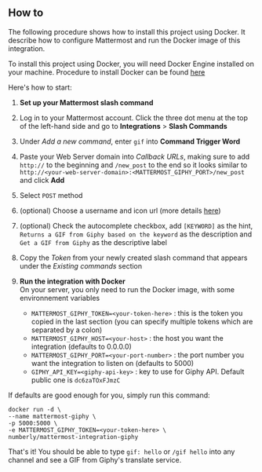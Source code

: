## How to
The following procedure shows how to install this project using Docker. It describe how to configure Mattermost and run the Docker image of this integration.

To install this project using Docker, you will need Docker Engine installed on your machine. Procedure to install Docker can be found [here](https://docs.docker.com/engine/installation/)

Here's how to start:

1. **Set up your Mattermost slash command**
 1. Log in to your Mattermost account. Click the three dot menu at the top of the left-hand side and go to **Integrations** > **Slash Commands**
 2. Under *Add a new command*, enter `gif` into **Command Trigger Word**
 3. Paste your Web Server domain into *Callback URLs*, making sure to add `http://` to the beginning and `/new_post` to the end so it looks similar to `http://<your-web-server-domain>:<MATTERMOST_GIPHY_PORT>/new_post` and click **Add**
 4. Select `POST` method
 5. (optional) Choose a username and icon url (more details [here](https://docs.mattermost.com/developer/slash-commands.html#set-up-a-custom-command))
 6. (optional) Check the autocomplete checkbox, add `[KEYWORD]` as the hint, `Returns a GIF from Giphy based on the keyword` as the description and `Get a GIF from Giphy` as the descriptive label
 7. Copy the *Token* from your newly created slash command that appears under the *Existing commands* section

2. **Run the integration with Docker**  
  On your server, you only need to run the Docker image, with some environnement variables
    - `MATTERMOST_GIPHY_TOKEN=<your-token-here>` : this is the token you copied in the last section (you can specify multiple tokens which are separated by a colon)
    - `MATTERMOST_GIPHY_HOST=<your-host>`  : the host you want the integration (defaults to 0.0.0.0)
    - `MATTERMOST_GIPHY_PORT=<your-port-number>` : the port number you want the integration to listen on (defaults to 5000)
    - `GIPHY_API_KEY=<giphy-api-key>` : key to use for Giphy API. Default public one is `dc6zaTOxFJmzC`

  If defaults are good enough for you, simply run this command:
  ```
  docker run -d \
  --name mattermost-giphy \
  -p 5000:5000 \
  -e MATTERMOST_GIPHY_TOKEN=<your-token-here> \
  numberly/mattermost-integration-giphy
  ```

That's it! You should be able to type `gif: hello` or `/gif hello` into any channel and see a GIF from Giphy's translate service.
